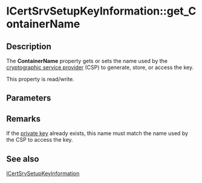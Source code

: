 # ICertSrvSetupKeyInformation::get_ContainerName

## Description

The **ContainerName** property gets or sets the name used by the [cryptographic service provider](https://learn.microsoft.com/windows/desktop/SecGloss/c-gly) (CSP) to generate, store, or access the key.

This property is read/write.

## Parameters

## Remarks

If the [private key](https://learn.microsoft.com/windows/desktop/SecGloss/p-gly) already exists, this name must match the name used by the CSP to access the key.

## See also

[ICertSrvSetupKeyInformation](https://learn.microsoft.com/windows/desktop/api/casetup/nn-casetup-icertsrvsetupkeyinformation)